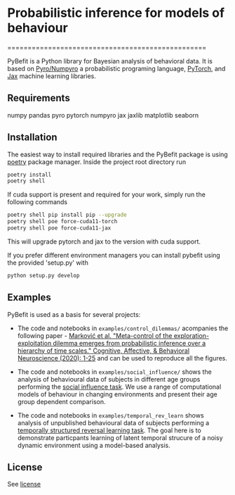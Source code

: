 # Probabilistic inference for models of behaviour
=================================================

PyBefit is a Python library for Bayesian analysis of behavioral data. It is based on [Pyro/Numpyro](pyro.ai) a probabilistic programing language, [PyTorch](https://pytorch.org/), and [Jax](https://github.com/google/jax) machine learning libraries.

Requirements
------------

numpy
pandas
pyro
pytorch
numpyro
jax
jaxlib
matplotlib
seaborn

Installation
------------
The easiest way to install required libraries and the PyBefit package is using [poetry](https://conda.io/miniconda.html) package manager. Inside the project root directory run 
```sh
poetry install
poetry shell
```

If cuda support is present and required for your work, simply run the following commands
```sh
poetry shell pip install pip --upgrade
poetry shell poe force-cuda11-torch
poetry shell poe force-cuda11-jax
```
This will upgrade pytorch and jax to the version with cuda 
support.

If you prefer different environment managers you can install pybefit using the provided 'setup.py' with 
```sh
python setup.py develop
```

Examples
--------
PyBefit is used as a basis for several projects:
 * The code and notebooks in `examples/control_dilemmas/` acompanies the following paper - [Marković et al. "Meta-control of the exploration-exploitation dilemma emerges from probabilistic inference over a hierarchy of time scales." Cognitive, Affective, & Behavioral Neuroscience (2020): 1-25](https://link.springer.com/article/10.3758/s13415-020-00837-x) and can be used to reproduce all the figures.

 * The code and notebooks in `examples/social_influence/` shows the analysis of behavioural data of subjects in different age groups performing the [social influence task](https://academic.oup.com/scan/article/12/4/618/2948767?login=true). We use a range of computational models of behaviour in changing environments and present their age group dependent comparison.

 * The code and notebooks in `examples/temporal_rev_learn` shows analysis of unpublished behavioural data of subjects 
 performing a [temporally structured reversal learning task](https://journals.plos.org/ploscompbiol/article?id=10.1371/journal.pcbi.1006707). The goal here is to demonstrate particpants learning of latent temporal strucure of a noisy dynamic environment using a model-based analysis.

License
-------
See [license](LICENSE.md)

